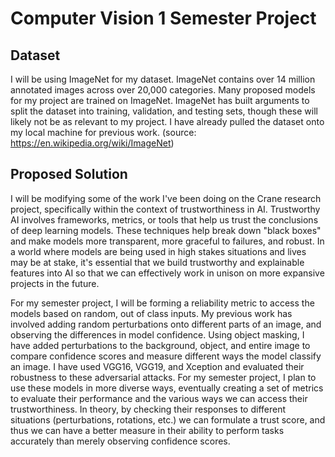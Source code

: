 # Computer Vision 1 Semester Project


## Dataset

I will be using ImageNet for my dataset. ImageNet contains over 14 million annotated images across over 20,000 categories. Many proposed models for my project are trained on ImageNet. ImageNet has built arguments to split the dataset into training, validation, and testing sets, though these will likely not be as relevant to my project. I have already pulled the dataset onto my local machine for previous work.
(source: https://en.wikipedia.org/wiki/ImageNet)

## Proposed Solution

I will be modifying some of the work I've been doing on the Crane research project, specifically within the context of trustworthiness in AI. Trustworthy AI involves frameworks, metrics, or tools that help us trust the conclusions of deep learning models. These techniques help break down "black boxes" and make models more transparent, more graceful to failures, and robust. In a world where models are being used in high stakes situations and lives may be at stake, it's essential that we build trustworthy and explainable features into AI so that we can effectively work in unison on more expansive projects in the future.

For my semester project, I will be forming a reliability metric to access the models based on random, out of class inputs. My previous work has involved adding random perturbations onto different parts of an image, and observing the differences in model confidence. Using object masking, I have added perturbations to the background, object, and entire image to compare confidence scores and measure different ways the model classify an image. I have used VGG16, VGG19, and Xception and evaluated their robustness to these adversarial attacks. For my semester project, I plan to use these models in more diverse ways, eventually creating a set of metrics to evaluate their performance and the various ways we can access their trustworthiness. In theory, by checking their responses to different situations (perturbations, rotations, etc.) we can formulate a trust score, and thus we can have a better measure in their ability to perform tasks accurately than merely observing confidence scores.
